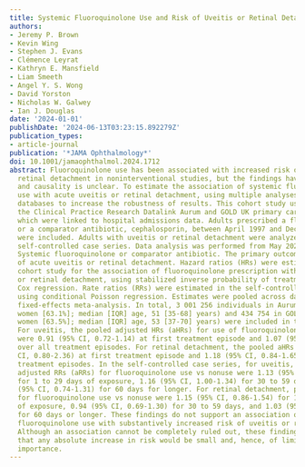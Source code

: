 ```yaml
---
title: Systemic Fluoroquinolone Use and Risk of Uveitis or Retinal Detachment
authors:
- Jeremy P. Brown
- Kevin Wing
- Stephen J. Evans
- Clémence Leyrat
- Kathryn E. Mansfield
- Liam Smeeth
- Angel Y. S. Wong
- David Yorston
- Nicholas W. Galwey
- Ian J. Douglas
date: '2024-01-01'
publishDate: '2024-06-13T03:23:15.892279Z'
publication_types:
- article-journal
publication: '*JAMA Ophthalmology*'
doi: 10.1001/jamaophthalmol.2024.1712
abstract: Fluoroquinolone use has been associated with increased risk of uveitis and
  retinal detachment in noninterventional studies, but the findings have been conflicting
  and causality is unclear. To estimate the association of systemic fluoroquinolone
  use with acute uveitis or retinal detachment, using multiple analyses and multiple
  databases to increase the robustness of results. This cohort study used data from
  the Clinical Practice Research Datalink Aurum and GOLD UK primary care records databases,
  which were linked to hospital admissions data. Adults prescribed a fluoroquinolone
  or a comparator antibiotic, cephalosporin, between April 1997 and December 2019
  were included. Adults with uveitis or retinal detachment were analyzed in a separate
  self-controlled case series. Data analysis was performed from May 2022 to May 2023.
  Systemic fluoroquinolone or comparator antibiotic. The primary outcome was a diagnosis
  of acute uveitis or retinal detachment. Hazard ratios (HRs) were estimated in the
  cohort study for the association of fluoroquinolone prescription with either uveitis
  or retinal detachment, using stabilized inverse probability of treatment weighted
  Cox regression. Rate ratios (RRs) were estimated in the self-controlled case series,
  using conditional Poisson regression. Estimates were pooled across databases using
  fixed-effects meta-analysis. In total, 3 001 256 individuals in Aurum (1 893 561
  women [63.1%]; median [IQR] age, 51 [35-68] years) and 434 754 in GOLD (276 259
  women [63.5%]; median [IQR] age, 53 [37-70] years) were included in the cohort study.
  For uveitis, the pooled adjusted HRs (aHRs) for use of fluoroquinolone vs cephalosporin
  were 0.91 (95% CI, 0.72-1.14) at first treatment episode and 1.07 (95% CI, 0.92-1.25)
  over all treatment episodes. For retinal detachment, the pooled aHRs were 1.37 (95%
  CI, 0.80-2.36) at first treatment episode and 1.18 (95% CI, 0.84-1.65) over all
  treatment episodes. In the self-controlled case series, for uveitis, the pooled
  adjusted RRs (aRRs) for fluoroquinolone use vs nonuse were 1.13 (95% CI, 0.97-1.31)
  for 1 to 29 days of exposure, 1.16 (95% CI, 1.00-1.34) for 30 to 59 days, and 0.98
  (95% CI, 0.74-1.31) for 60 days for longer. For retinal detachment, pooled aRRs
  for fluoroquinolone use vs nonuse were 1.15 (95% CI, 0.86-1.54) for 1 to 29 days
  of exposure, 0.94 (95% CI, 0.69-1.30) for 30 to 59 days, and 1.03 (95% CI, 0.59-1.78)
  for 60 days or longer. These findings do not support an association of systemic
  fluoroquinolone use with substantively increased risk of uveitis or retinal detachment.
  Although an association cannot be completely ruled out, these findings indicate
  that any absolute increase in risk would be small and, hence, of limited clinical
  importance.
---
```

